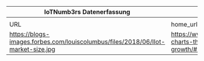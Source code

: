 |IoTNumb3rs Datenerfassung|||||||||||
| ---- | ---- | ---- | ---- | ---- | ---- | ---- | ---- | ---- | ---- | ---- |
||||||||||||
|URL|home_url|filename|device_class|device_count|market_class|market_volume|prognosis_year|publication_year|authorship_class|Dropbox folder|
|https://blogs-images.forbes.com/louiscolumbus/files/2018/06/IIot-market-size.jpg|https://www.forbes.com/sites/louiscolumbus/2018/06/06/10-charts-that-will-challenge-your-perspective-of-iots-growth/#51046d1c3ecc|file2_IIot-market-size.jpg||||||||MariaMarg/20181125-1505|
